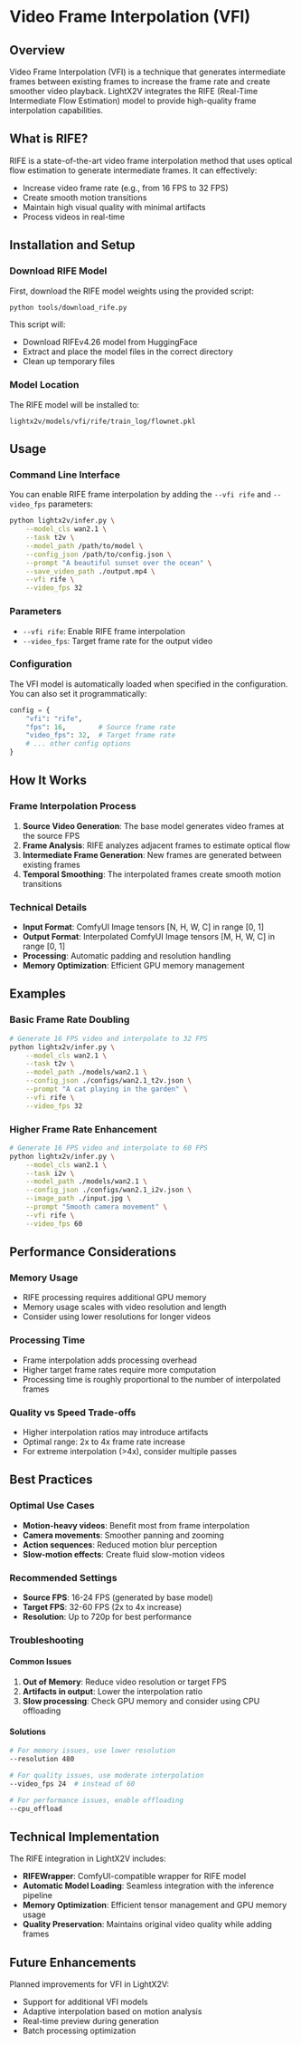 # Video Frame Interpolation (VFI)

## Overview

Video Frame Interpolation (VFI) is a technique that generates intermediate frames between existing frames to increase the frame rate and create smoother video playback. LightX2V integrates the RIFE (Real-Time Intermediate Flow Estimation) model to provide high-quality frame interpolation capabilities.

## What is RIFE?

RIFE is a state-of-the-art video frame interpolation method that uses optical flow estimation to generate intermediate frames. It can effectively:

- Increase video frame rate (e.g., from 16 FPS to 32 FPS)
- Create smooth motion transitions
- Maintain high visual quality with minimal artifacts
- Process videos in real-time

## Installation and Setup

### Download RIFE Model

First, download the RIFE model weights using the provided script:

```bash
python tools/download_rife.py
```

This script will:
- Download RIFEv4.26 model from HuggingFace
- Extract and place the model files in the correct directory
- Clean up temporary files

### Model Location

The RIFE model will be installed to:
```
lightx2v/models/vfi/rife/train_log/flownet.pkl
```

## Usage

### Command Line Interface

You can enable RIFE frame interpolation by adding the `--vfi rife` and `--video_fps` parameters:

```bash
python lightx2v/infer.py \
    --model_cls wan2.1 \
    --task t2v \
    --model_path /path/to/model \
    --config_json /path/to/config.json \
    --prompt "A beautiful sunset over the ocean" \
    --save_video_path ./output.mp4 \
    --vfi rife \
    --video_fps 32
```

### Parameters

- `--vfi rife`: Enable RIFE frame interpolation
- `--video_fps`: Target frame rate for the output video

### Configuration

The VFI model is automatically loaded when specified in the configuration. You can also set it programmatically:

```python
config = {
    "vfi": "rife",
    "fps": 16,        # Source frame rate
    "video_fps": 32,  # Target frame rate
    # ... other config options
}
```

## How It Works

### Frame Interpolation Process

1. **Source Video Generation**: The base model generates video frames at the source FPS
2. **Frame Analysis**: RIFE analyzes adjacent frames to estimate optical flow
3. **Intermediate Frame Generation**: New frames are generated between existing frames
4. **Temporal Smoothing**: The interpolated frames create smooth motion transitions

### Technical Details

- **Input Format**: ComfyUI Image tensors [N, H, W, C] in range [0, 1]
- **Output Format**: Interpolated ComfyUI Image tensors [M, H, W, C] in range [0, 1]
- **Processing**: Automatic padding and resolution handling
- **Memory Optimization**: Efficient GPU memory management

## Examples

### Basic Frame Rate Doubling

```bash
# Generate 16 FPS video and interpolate to 32 FPS
python lightx2v/infer.py \
    --model_cls wan2.1 \
    --task t2v \
    --model_path ./models/wan2.1 \
    --config_json ./configs/wan2.1_t2v.json \
    --prompt "A cat playing in the garden" \
    --vfi rife \
    --video_fps 32
```

### Higher Frame Rate Enhancement

```bash
# Generate 16 FPS video and interpolate to 60 FPS
python lightx2v/infer.py \
    --model_cls wan2.1 \
    --task i2v \
    --model_path ./models/wan2.1 \
    --config_json ./configs/wan2.1_i2v.json \
    --image_path ./input.jpg \
    --prompt "Smooth camera movement" \
    --vfi rife \
    --video_fps 60
```

## Performance Considerations

### Memory Usage

- RIFE processing requires additional GPU memory
- Memory usage scales with video resolution and length
- Consider using lower resolutions for longer videos

### Processing Time

- Frame interpolation adds processing overhead
- Higher target frame rates require more computation
- Processing time is roughly proportional to the number of interpolated frames

### Quality vs Speed Trade-offs

- Higher interpolation ratios may introduce artifacts
- Optimal range: 2x to 4x frame rate increase
- For extreme interpolation (>4x), consider multiple passes

## Best Practices

### Optimal Use Cases

- **Motion-heavy videos**: Benefit most from frame interpolation
- **Camera movements**: Smoother panning and zooming
- **Action sequences**: Reduced motion blur perception
- **Slow-motion effects**: Create fluid slow-motion videos

### Recommended Settings

- **Source FPS**: 16-24 FPS (generated by base model)
- **Target FPS**: 32-60 FPS (2x to 4x increase)
- **Resolution**: Up to 720p for best performance

### Troubleshooting

#### Common Issues

1. **Out of Memory**: Reduce video resolution or target FPS
2. **Artifacts in output**: Lower the interpolation ratio
3. **Slow processing**: Check GPU memory and consider using CPU offloading

#### Solutions

```bash
# For memory issues, use lower resolution
--resolution 480

# For quality issues, use moderate interpolation
--video_fps 24  # instead of 60

# For performance issues, enable offloading
--cpu_offload
```

## Technical Implementation

The RIFE integration in LightX2V includes:

- **RIFEWrapper**: ComfyUI-compatible wrapper for RIFE model
- **Automatic Model Loading**: Seamless integration with the inference pipeline
- **Memory Optimization**: Efficient tensor management and GPU memory usage
- **Quality Preservation**: Maintains original video quality while adding frames

## Future Enhancements

Planned improvements for VFI in LightX2V:

- Support for additional VFI models
- Adaptive interpolation based on motion analysis
- Real-time preview during generation
- Batch processing optimization 